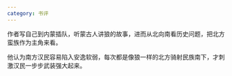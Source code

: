 ```yaml
---
category: 书评
---
```


作者写自己到内蒙插队，听蒙古人讲狼的故事，进而从北向南看历史问题，把北方蛮族作为主角来看。

他认为南方汉民容易陷入安逸软弱，每次都是像狼一样的北方骑射民族南下，才刺激汉民一步步武装强大起来。

